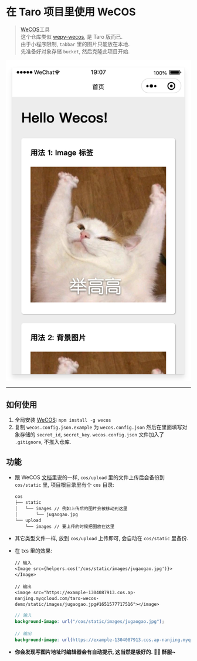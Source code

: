 # 在 Taro 项目里使用 WeCOS

> [WeCOS](https://github.com/tencentyun/wecos)工具 \
> 这个仓库类似 [wepy-wecos](https://github.com/shrekuu/wepy-wecos-demo), 是 Taro 版而已. \
> 由于小程序限制, `tabbar` 里的图片只能放在本地. \
> 先准备好对象存储 `bucket`, 然后克隆此项目开始.

![示例图片](screenshot.png)

---

## 如何使用

1. 全局安装 [WeCOS](https://github.com/tencentyun/wecos): `npm install -g wecos`
2. 复制 `wecos.config.json.example` 为 `wecos.config.json` 然后在里面填写对象存储的 `secret_id`, `secret_key`. `wecos.config.json` 文件加入了 `.gitignore`, 不推入仓库.

## 功能

- 跟 WeCOS [文档](https://github.com/tencentyun/wecos)里说的一样, `cos/upload` 里的文件上传后会备份到 `cos/static` 里, 项目根目录里有个 `cos` 目录:

    ```
    cos
    ├── static 
    │   └── images // 例如上传后的图片会被移动到这里
    │       └── jugaogao.jpg
    └── upload
        └── images // 要上传的时候把图放在这里
    ```

- 其它类型文件一样, 放到 `cos/upload` 上传即可, 会自动在 `cos/static` 里备份.
- 在 txs 里的效果:
    
    ```tsx
    // 输入
    <Image src={helpers.cos('/cos/static/images/jugaogao.jpg')}></Image>

    // 输出
    <image src="https://example-1304087913.cos.ap-nanjing.myqcloud.com/taro-wecos-demo/static/images/jugaogao.jpg#1651577717516"></image>
    ```

    ```scss
    // 输入
    background-image: url("/cos/static/images/jugaogao.jpg");

    // 输出
    background-image: url(https://example-1304087913.cos.ap-nanjing.myqcloud.com/taro-wecos-demo/static/images/jugaogao.jpg#1651577568164)
    ```

- **你会发现写图片地址时编辑器会有自动提示, 这当然是极好的. 🥳🎉 酥服~**



